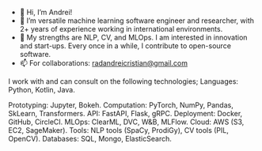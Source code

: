 - 👋 Hi, I’m Andrei!
- 👀 I’m versatile machine learning software engineer and researcher, with 2+ years of experience working in international environments. 
- 🧠 My strengths are NLP, CV, and MLOps. I am interested in innovation and start-ups. Every once in a while, I contribute to open-source software.
- 📫 For collaborations: radandreicristian@gmail.com

I work with and can consult on the following technologies; 
Languages: Python, Kotlin, Java.

Prototyping: Jupyter, Bokeh.
Computation: PyTorch, NumPy, Pandas, SkLearn, Transformers.
API: FastAPI, Flask, gRPC.
Deployment: Docker, GitHub, CircleCI.
MLOps: ClearML, DVC, W&B, MLFlow. 
Cloud: AWS (S3, EC2, SageMaker).
Tools: NLP tools (SpaCy, ProdiGy), CV tools (PIL, OpenCV).
Databases: SQL, Mongo, ElasticSearch.

<!---
radandreicristian/radandreicristian is a ✨ special ✨ repository because its `README.md` (this file) appears on your GitHub profile.
You can click the Preview link to take a look at your changes.
--->
